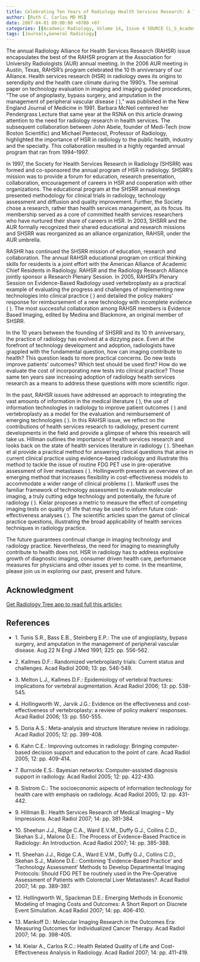 ```yaml
---
title: Celebrating Ten Years of Radiology Health Services Research: A look back and a look forward
author: [Ruth C. Carlos MD MS]
date: 2007-04-01 00:00:00 +0700 +07
categories: [{Academic Radiology, Volume 14, Issue 4 SOURCE CL_S_AcademicRadiologyVolume14Issue4 1}]
tags: [Journals,General Radiology]
---
```

The annual Radiology Alliance for Health Services Research (RAHSR) issue encapsulates the best of the RAHSR program at the Association for University Radiologists (AUR) annual meeting. In the 2006 AUR meeting in Austin, Texas, RAHSR’s program celebrated the 10  th anniversary of our Alliance. Health services research (HSR) in radiology owes its origins to serendipity and the health care climate during the 1990’s. The seminal paper on technology evaluation in imaging and imaging guided procedures, “The use of angioplasty, bypass surgery, and amputation in the management of peripheral vascular disease ( ),” was published in the New England Journal of Medicine in 1991. Barbara McNeil centered her Pendergrass Lecture that same year at the RSNA on this article drawing attention to the need for radiology research in health services. The subsequent collaboration between John Abele, founder of Medi-Tech (now Boston Scientific) and Michael Pentecost, Professor of Radiology, highlighted the importance of HSR in radiology to the public health, industry and the specialty. This collaboration resulted in a highly regarded annual program that ran from 1994–1997.

In 1997, the Society for Health Services Research in Radiology (SHSRR) was formed and co-sponsored the annual program of HSR in radiology. SHSRR’s mission was to provide a forum for education, research presentation, collaboration, encouragement of careers in HSR and cooperation with other organizations. The educational program at the SHSRR annual meetings presented methodology for clinical trials in radiology, technology assessment and diffusion and quality improvement. Further, the Society chose a research, rather than health services management, as its focus. Its membership served as a core of committed health services researchers who have nurtured their share of careers in HSR. In 2003, SHSRR and the AUR formally recognized their shared educational and research missions and SHSRR was reorganized as an alliance organization, RAHSR, under the AUR umbrella.

RASHR has continued the SHSRR mission of education, research and collaboration. The annual RAHSR educational program on critical thinking skills for residents is a joint effort with the American Alliance of Academic Chief Residents in Radiology. RAHSR and the Radiology Research Alliance jointly sponsor a Research Plenary Session. In 2005, RAHSR’s Plenary Session on Evidence-Based Radiology used vertebroplasty as a practical example of evaluating the progress and challenges of implementing new technologies into clinical practice ( ) and detailed the policy makers’ response for reimbursement of a new technology with incomplete evidence ( ). The most successful collaboration among RAHSR members is Evidence Based Imaging, edited by Medina and Blackmore, an original member of SHSRR.

In the 10 years between the founding of SHSRR and its 10  th anniversary, the practice of radiology has evolved at a dizzying pace. Even at the forefront of technology development and adoption, radiologists have grappled with the fundamental question, how can imaging contribute to health? This question leads to more practical concerns. Do new tests improve patients’ outcomes? Which test should be used first? How do we evaluate the cost of incorporating new tests into clinical practice? Those same ten years saw increasing adoption of radiology health services research as a means to address these questions with more scientific rigor.

In the past, RAHSR issues have addressed an approach to integrating the vast amounts of information in the medical literature ( ), the use of information technologies in radiology to improve patient outcomes ( ) and vertebroplasty as a model for the evaluation and reimbursement of emerging technologies ( ). In this RAHSR issue, we reflect on the contributions of health services research to radiology, present current developments in the field and provide a glimpse of where this research will take us. Hillman outlines the importance of health services research and looks back on the state of health services literature in radiology ( ). Sheehan et al provide a practical method for answering clinical questions that arise in current clinical practice using evidence-based radiology and illustrate this method to tackle the issue of routine FDG PET use in pre-operative assessment of liver metastases ( ). Hollingworth presents an overview of an emerging method that increases flexibility in cost-effectiveness models to accommodate a wider range of clinical problems ( ). Mankoff uses the familiar framework of technology assessment to evaluate molecular imaging, a truly cutting edge technology and potentially, the future of radiology ( ). Kielar proposes a metric to measure the effect of competing imaging tests on quality of life that may be used to inform future cost-effectiveness analyses ( ). The scientific articles span the gamut of clinical practice questions, illustrating the broad applicability of health services techniques in radiology practice.

The future guarantees continual change in imaging technology and radiology practice. Nevertheless, the need for imaging to meaningfully contribute to health does not. HSR in radiology has to address explosive growth of diagnostic imaging, consumer driven health care, performance measures for physicians and other issues yet to come. In the meantime, please join us in exploring our past, present and future.

## Acknowledgment

[Get Radiology Tree app to read full this article<](https://clinicalpub.com/app)

## References

- 1\. Tunis S.R., Bass E.B., Steinberg E.P.: The use of angioplasty, bypass surgery, and amputation in the management of peripheral vascular disease. Aug 22 N Engl J Med 1991; 325: pp. 556-562.


- 2\. Kallmes D.F.: Randomized vertebroplasty trials: Current status and challenges. Acad Radiol 2006; 13: pp. 546-549.


- 3\. Melton L.J., Kallmes D.F.: Epidemiology of vertebral fractures: implications for vertebral augmentation. Acad Radiol 2006; 13: pp. 538-545.


- 4\. Hollingworth W., Jarvik J.G.: Evidence on the effectiveness and cost-effectiveness of vertebroplasty: a review of policy makers’ responses. Acad Radiol 2006; 13: pp. 550-555.


- 5\. Doria A.S.: Meta-analysis and structure literature review in radiology. Acad Radiol 2005; 12: pp. 399-408.


- 6\. Kahn C.E.: Improving outcomes in radiology: Bringing computer-based decision support and education to the point of care. Acad Radiol 2005; 12: pp. 409-414.


- 7\. Burnside E.S.: Bayesian networks: Computer-assisted diagnosis support in radiology. Acad Radiol 2005; 12: pp. 422-430.


- 8\. Sistrom C.: The socioeconomic aspects of information technology for health care with emphasis on radiology. Acad Radiol 2005; 12: pp. 431-442.


- 9\. Hillman B.: Health Services Research of Medical Imaging – My Impressions. Acad Radiol 2007; 14: pp. 381-384.


- 10\. Sheehan J.J., Ridge C.A., Ward E.V.M., Duffy G.J., Collins C.D., Skehan S.J., Malone D.E.: The Process of Evidence-Based Practice in Radiology: An Introduction. Acad Radiol 2007; 14: pp. 385-388.


- 11\. Sheehan J.J., Ridge C.A., Ward E.V.M., Duffy G.J., Collins C.D., Skehan S.J., Malone D.E.: Combining ‘Evidence-Based Practice’ and ‘Technology Assessment’ Methods to Develop Departmental Imaging Protocols: Should FDG PET be routinely used in the Pre-Operative Assessment of Patients with Colorectal Liver Metastases?. Acad Radiol 2007; 14: pp. 389-397.


- 12\. Hollingworth W., Spackman D.E.: Emerging Methods in Economic Modeling of Imaging Costs and Outcomes: A Short Report on Discrete Event Simulation. Acad Radiol 2007; 14: pp. 406-410.


- 13\. Mankoff D.: Molecular Imaging Research in the Outcomes Era: Measuring Outcomes for Individualized Cancer Therapy. Acad Radiol 2007; 14: pp. 398-405.


- 14\. Kielar A., Carlos R.C.: Health Related Quality of Life and Cost-Effectiveness Analysis in Radiology. Acad Radiol 2007; 14: pp. 411-419.